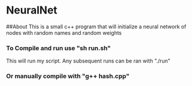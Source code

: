 # NeuralNet

##About
This is a small c++ program that will initialize a neural network of nodes with random names and random weights

### To Compile and run use "sh run.sh"
This will run my script. Any subsequent runs can be ran with "./run"

### Or manually compile with "g++ hash.cpp"
